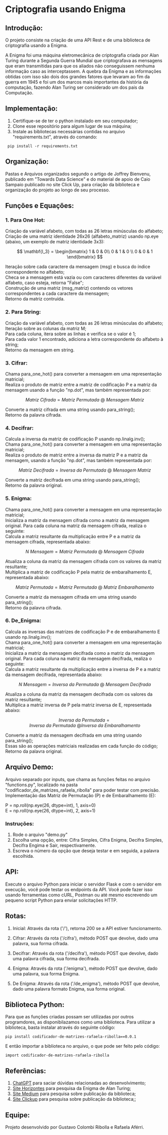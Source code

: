 # Criptografia usando Enigma

## Introdução:

O projeto consiste na criação de uma API Rest e de uma biblioteca de criptografia usando a Enigma.

A Enigma foi uma máquina eletromecânica de criptografia criada por Alan Turing durante a Segunda Guerra Mundial que criptografava as mensagens que eram transmitidas para que os aliados não conseguissem nenhuma informação caso as interceptassem. A quebra da Enigma e as informações obtidas com isso são dois dos grandes fatores que levaram ao fim da guerra em 1945 e foi um dos marcos mais importantes da história da computação, fazendo Alan Turing ser considerado um dos pais da Computação.

## Implementação:

1. Certifique-se de ter o python instalado em seu computador;<br>
2. Clone esse repositório para algum lugar de sua máquina;<br>
3. Instale as bibliotecas necessárias contidas no arquivo "requirements.txt", através do comando:
```
 pip install -r requirements.txt
```

## Organização:

Pastas e Arquivos organizados segundo o artigo de Joffrey Bienvenu, publicado em "Towards Data Science" e do material de apoio de Caio Sampaio publicado no site Click Up, para criação da biblioteca e organização do projeto ao longo de seu processo. 

## Funções e Equações:

### 1. Para One Hot:

Criação da variável afabeto, com todas as 26 letras minúsculas do alfabeto;<br>
Criação de uma matriz identidade 26x26 (alfabeto_matriz) usando np.eye (abaixo, um exemplo de matriz identidade 3x3):<br>

$$
\mathbf{I_3} =
\begin{bmatrix}
    1 & 0 & 0\\
    0 & 1 & 0 \\
    0 & 0 & 1
\end{bmatrix}
$$

Iteração sobre cada caractere da mensagem (msg) e busca do índice correspondente no alfabeto;<br>
Checa se a mensagem está vazia ou com caracteres diferentes da variável alfabeto, caso esteja, retorna "False";<br>
Construção de uma matriz (msg_matriz) contendo os vetores correspondentes a cada caractere da mensagem;<br>
Retorno da matriz contruída.

### 2. Para String: 

Criação da variável afabeto, com todas as 26 letras minúsculas do alfabeto;<br>
Iteração sobre as colunas da matriz M;<br>
Para cada coluna, itera sobre as linhas e verifica se o valor é 1;<br>
Para cada valor 1 encontrado, adiciona a letra correspondente do alfabeto à string;<br>
Retorno da mensagem em string.

### 3. Cifrar: 

Chama para_one_hot() para converter a mensagem em uma representação matricial;<br>
Realiza o produto de matriz entre a matriz de codificação P e a matriz da mensagem usando a função "np.dot", mas também representada por:<br>

$$
Matriz \ Cifrada = Matriz \ Permutada \ @ \ Mensagem \ Matriz
$$

Converte a matriz cifrada em uma string usando para_string();<br>
Retorno da palavra cifrada.

### 4. Decifrar: 

Calcula a inversa da matriz de codificação P usando np.linalg.inv();<br>
Chama para_one_hot() para converter a mensagem em uma representação matricial;<br>
Realiza o produto de matriz entre a inversa da matriz P e a matriz da mensagem, usando a função "np.dot", mas também representada por:<br>

$$
Matriz \ Decifrada = Inversa \ da \ Permutada \ @ \ Mensagem \ Matriz
$$

Converte a matriz decifrada em uma string usando para_string();<br>
Retorno da palavra original.

### 5. Enigma: 

Chama para_one_hot() para converter a mensagem em uma representação matricial;<br>
Inicializa a matriz da mensagem cifrada como a matriz da mensagem original.
Para cada coluna na matriz da mensagem cifrada, realiza o seguinte:<br>
Calcula a matriz resultante da multiplicação entre P e a matriz da mensagem cifrada, representada abaixo:

$$
N \ Mensagem = Matriz \ Permutada \ @ \ Mensagem \ Cifrada
$$

Atualiza a coluna da matriz da mensagem cifrada com os valores da matriz resultante;<br>
Multiplica a matriz de codificação P pela matriz de embaralhamento E, representada abaixo:

$$
Matriz \ Permutada = Matriz \ Permutada \ @ \ Matriz \ Embaralhamento
$$

Converte a matriz da mensagem cifrada em uma string usando para_string();<br>
Retorno da palavra cifrada.

### 6. De_Enigma: 

Calcula as inversas das matrizes de codificação P e de embaralhamento E usando np.linalg.inv();<br>
Chama para_one_hot() para converter a mensagem em uma representação matricial;<br>
Inicializa a matriz da mensagem decifrada como a matriz da mensagem original.
Para cada coluna na matriz da mensagem decifrada, realiza o seguinte:<br>
Calcula a matriz resultante da multiplicação entre a inversa de P e a matriz da mensagem decifrada, representada abaixo:

$$
N \ Mensagem = Inversa \ da \ Permutada \ @ \ Mensagem \ Decifrada
$$

Atualiza a coluna da matriz da mensagem decifrada com os valores da matriz resultante;<br>
Multiplica a matriz inversa de P pela matriz inversa de E, representada abaixo:

$$
Inversa \ da \ Permutada = Inversa \ da \ Permutada \ @ Inversa \ da \ Embaralhamento
$$

Converte a matriz da mensagem decifrada em uma string usando para_string();<br>
Essas são as operações matriciais realizadas em cada função do código;<br>
Retorno da palavra original.


## Arquivo Demo:

Arquivo separado por inputs, que chama as funções feitas no arquivo "functions.py", localizado na pasta "codificador_de_matrizes_rafaela_ribolla" para poder testar com precisão.<br>
Implementação das Matriz de Permutação (P) e de Embaralhamento (E):

P = np.roll(np.eye(26, dtype=int), 1, axis=0)<br>
E = np.roll(np.eye(26, dtype=int), 2, axis=1)

### Instruções:
 
1. Rode o arquivo "demo.py"<br>
2. Escolha uma opção, entre: Cifra Simples, Cifra Enigma, Decifra Simples, Decifra Engima e Sair, respectivamente.<br>
3. Escreva o número da opção que deseja testar e em seguida, a palavra escolhida.

## API:

Execute o arquivo Python para iniciar o servidor Flask e com o servidor em execução, você pode testar os endpoints da API. Você pode fazer isso usando ferramentas como cURL, Postman ou até mesmo escrevendo um pequeno script Python para enviar solicitações HTTP.

## Rotas:

1. Inicial: Através da rota ('/'), retorna 200 se a API estiver funcionamento.

2. Cifrar: Através da rota ('/cifra'), método POST que devolve, dado uma palavra, sua forma cifrada.

3. Decifrar: Através da rota ('/decifra'), método POST que devolve, dado uma palavra cifrada, sua forma decifrada.

4. Enigma: Através da rota ('/enigma'), método POST que devolve, dado uma palavra, sua forma Enigma.

5. De Enigma: Através da rota ('/de_enigma'), método POST que devolve, dado uma palavra formato Enigma, sua forma original.

## Biblioteca Python:
Para que as funções criadas possam ser utilizadas por outros programdores, as disponibilazamos como uma biblioteca. Para utilizar a biblioteca, basta instalar através do seguinte código:

```
pip install codificador-de-matrizes-rafaela-ribolla==0.0.1
```
E então importar a biblioteca no arquivo, o que pode ser feito pelo código:
```
import codificador-de-matrizes-rafaela-ribolla
```

## Referências:
1. [ChatGPT](https://chat.openai.com/) para saciar dúvidas relacionadas ao desenvolvimento;<br>
2. [Site Horizontes](https://horizontes.sbc.org.br/index.php/2016/11/alan-turing-e-a-enigma/) para pesquisa da Enigma de Alan Turing;<br>
3. [Site Medium](https://towardsdatascience.com/deep-dive-create-and-publish-your-first-python-library-f7f618719e14) para pesquisa sobre publicação da biblioteca;<br>
4. [Site Clickup](https://doc.clickup.com/36904728/d/h/1367rr-543/246df89507b2ab3) para pesquisa sobre publicação da biblioteca;;

## Equipe:
Projeto desenvolvido por Gustavo Colombi Ribolla e Rafaela Aférri.